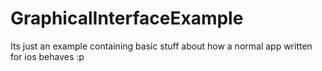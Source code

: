GraphicalInterfaceExample
=========================

Its just an example containing basic stuff about how a normal app written for ios behaves :p
